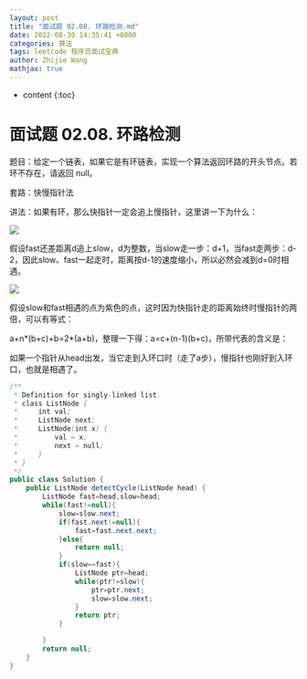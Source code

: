 ```yaml
---
layout: post
title: "面试题 02.08. 环路检测.md"
date: 2022-08-30 14:35:41 +0800
categories: 算法
tags: leetcode 程序员面试宝典
author: Zhijie Wang
mathjax: true
---
```



* content
{:toc}














# 面试题 02.08. 环路检测

题目：给定一个链表，如果它是有环链表，实现一个算法返回环路的开头节点。若环不存在，请返回 null。

套路：快慢指针法

讲法：如果有环，那么快指针一定会追上慢指针，这里讲一下为什么：



![](D:/下载/youdaonote-pull-master/youdaonote-pull-master/youdaonote/youdaonote-images/WEBRESOURCEebb0c5a8f8f6e7ff062ddbf03725a17e.jpeg)

假设fast还差距离d追上slow，d为整数，当slow走一步：d+1，当fast走两步：d-2，因此slow、fast一起走时，距离按d-1的速度缩小，所以必然会减到d=0时相遇。

![](D:/下载/youdaonote-pull-master/youdaonote-pull-master/youdaonote/youdaonote-images/WEBRESOURCE4f6bc3a399d208da519f4ba0e6d94b1f.png)

假设slow和fast相遇的点为紫色的点，这时因为快指针走的距离始终时慢指针的两倍，可以有等式：

a+n*(b+c)+b=2*(a+b)，整理一下得：a=c+(n-1)(b+c)，所带代表的含义是：

如果一个指针从head出发，当它走到入环口时（走了a步），慢指针也刚好到入环口，也就是相遇了。

```java
/**
 * Definition for singly-linked list.
 * class ListNode {
 *     int val;
 *     ListNode next;
 *     ListNode(int x) {
 *         val = x;
 *         next = null;
 *     }
 * }
 */
public class Solution {
    public ListNode detectCycle(ListNode head) {
        ListNode fast=head,slow=head;
        while(fast!=null){
            slow=slow.next;
            if(fast.next!=null){
                fast=fast.next.next;
            }else{
                return null;
            }
            if(slow==fast){
                ListNode ptr=head;
                while(ptr!=slow){
                    ptr=ptr.next;
                    slow=slow.next;
                }
                return ptr;
            }

        }
        return null;
    }
}
```

